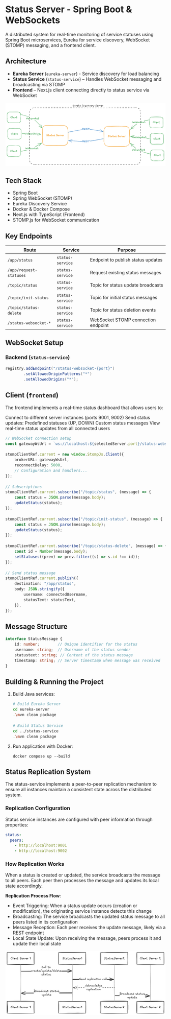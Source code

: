 # Status Server - Spring Boot & WebSockets

A distributed system for real-time monitoring of service statuses using Spring Boot microservices, Eureka for service discovery, WebSocket (STOMP) messaging, and a frontend client.

## Architecture

- **Eureka Server** (`eureka-server`) - Service discovery for load balancing
- **Status Service** (`status-service`) – Handles WebSocket messaging and broadcasting via STOMP
- **Frontend** – Next.js client connecting directly to status service via WebSocket

![Architecture Diagram](./docs/Architecture.png)

## Tech Stack

- Spring Boot
- Spring WebSocket (STOMP)
- Eureka Discovery Service
- Docker & Docker Compose
- Next.js with TypeScript (Frontend)
- STOMP.js for WebSocket communication

## Key Endpoints

| Route                   | Service          | Purpose                             |
|-------------------------|------------------|-------------------------------------|
| `/app/status`           | `status-service` | Endpoint to publish status updates  |
| `/app/request-statuses` | `status-service` | Request existing status messages    |
| `/topic/status`         | `status-service` | Topic for status update broadcasts  |
| `/topic/init-status`    | `status-service` | Topic for initial status messages   |
| `/topic/status-delete`  | `status-service` | Topic for status deletion events    |
| `/status-websocket-*`   | `status-service` | WebSocket STOMP connection endpoint |

## WebSocket Setup

### Backend (`status-service`)

```java
registry.addEndpoint("/status-websocket-{port}")
        .setAllowedOriginPatterns("*")
        .setAllowedOrigins("*");
```

## Client (`frontend`)
The frontend implements a real-time status dashboard that allows users to:

Connect to different server instances (ports 9001, 9002)
Send status updates:
Predefined statuses (UP, DOWN)
Custom status messages
View real-time status updates from all connected users

```typescript
// WebSocket connection setup
const gatewayWsUrl = `ws://localhost:${selectedServer.port}/status-websocket-${selectedServer.port}`;

stompClientRef.current = new window.StompJs.Client({
    brokerURL: gatewayWsUrl,
    reconnectDelay: 5000,
    // Configuration and handlers...
});

// Subscriptions
stompClientRef.current.subscribe("/topic/status", (message) => {
    const status = JSON.parse(message.body);
    updateStatus(status);
});

stompClientRef.current.subscribe("/topic/init-status", (message) => {
    const status = JSON.parse(message.body);
    updateStatus(status);
});

stompClientRef.current.subscribe("/topic/status-delete", (message) => {
    const id = Number(message.body);
    setStatuses((prev) => prev.filter((s) => s.id !== id));
});

// Send status message
stompClientRef.current.publish({
    destination: "/app/status",
    body: JSON.stringify({
        username: connectedUsername,
        statusText: statusText,
    }),
});
```

## Message Structure
```typescript
interface StatusMessage {
    id: number;        // Unique identifier for the status
    username: string;  // Username of the status sender
    statustext: string; // Content of the status message
    timestamp: string; // Server timestamp when message was received
}
```

## Building & Running the Project
1. Build Java services:
    ```bash
    # Build Eureka Server
    cd eureka-server
    .\mvn clean package

    # Build Status Service
    cd ../status-service
    .\mvn clean package
    ```
2. Run application with Docker:
    ```
    docker compose up --build
    ```

## Status Replication System
The status-service implements a peer-to-peer replication mechanism to ensure all instances maintain a consistent state across the distributed system.

### Replication Configuration
Status service instances are configured with peer information through properties:
```YAML
status:
  peers:
    - http://localhost:9001
    - http://localhost:9002
```
### How Replication Works
When a status is created or updated, the service broadcasts the message to all peers. Each peer then processes the message and updates its local state accordingly.

**Replication Process Flow**:
- Event Triggering: When a status update occurs (creation or modification), the originating service instance detects this change
- Broadcasting: The service broadcasts the updated status message to all peers listed in its configuration
- Message Reception: Each peer receives the update message, likely via a REST endpoint
- Local State Update: Upon receiving the message, peers process it and update their local state

![Status Replication Flow](./docs/Replication-Sequence.png)
